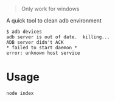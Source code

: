 > Only work for windows

A quick tool to clean adb environment

```
$ adb devices
adb server is out of date.  killing...
ADB server didn't ACK
* failed to start daemon *
error: unknown host service
```

# Usage
`node index`